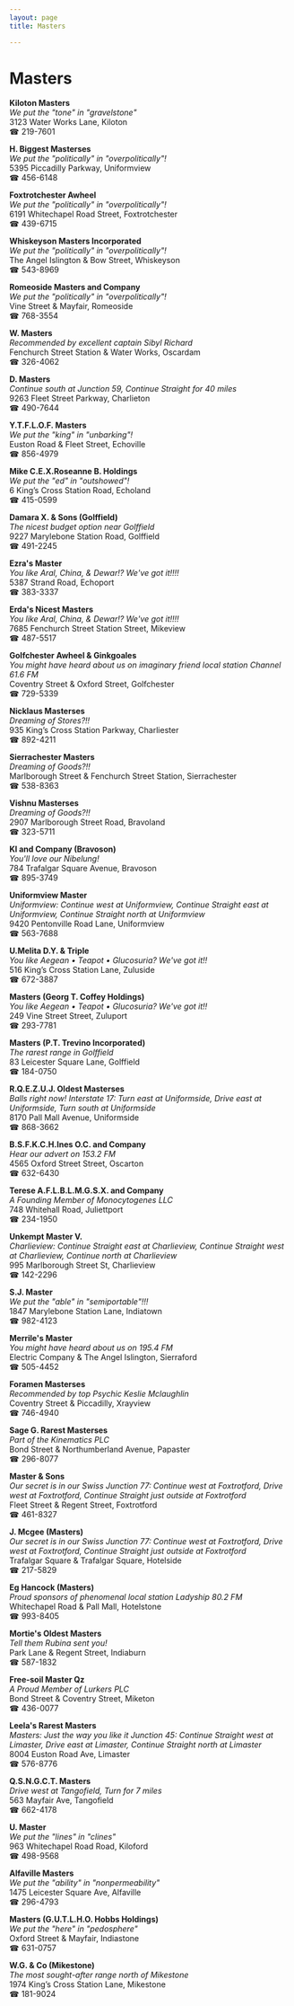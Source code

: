 ```yaml
---
layout: page 
title: Masters

---
```



# Masters


 **Kiloton Masters**  
_We put the "tone" in "gravelstone"_  
3123 Water Works Lane, Kiloton  
☎ 219-7601

**H. Biggest Masterses**  
_We put the "politically" in "overpolitically"!_  
5395 Piccadilly Parkway, Uniformview  
☎ 456-6148

**Foxtrotchester Awheel**  
_We put the "politically" in "overpolitically"!_  
6191 Whitechapel Road Street, Foxtrotchester  
☎ 439-6715

**Whiskeyson Masters Incorporated**  
_We put the "politically" in "overpolitically"!_  
The Angel Islington & Bow Street, Whiskeyson  
☎ 543-8969

**Romeoside Masters and Company**  
_We put the "politically" in "overpolitically"!_  
Vine Street & Mayfair, Romeoside  
☎ 768-3554

**W. Masters**  
_Recommended by excellent captain Sibyl Richard_  
Fenchurch Street Station & Water Works, Oscardam  
☎ 326-4062

**D. Masters**  
_Continue south at Junction 59, Continue Straight for 40 miles_  
9263 Fleet Street Parkway, Charlieton  
☎ 490-7644

**Y.T.F.L.O.F. Masters**  
_We put the "king" in "unbarking"!_  
Euston Road & Fleet Street, Echoville  
☎ 856-4979

**Mike C.E.X.Roseanne B. Holdings**  
_We put the "ed" in "outshowed"!_  
6 King’s Cross Station Road, Echoland  
☎ 415-0599

**Damara X. & Sons (Golffield)**  
_The nicest budget option near Golffield_  
9227 Marylebone Station Road, Golffield  
☎ 491-2245

**Ezra's Master**  
_You like Aral, China, & Dewar!? We've got it!!!!_  
5387 Strand Road, Echoport  
☎ 383-3337

**Erda's Nicest Masters**  
_You like Aral, China, & Dewar!? We've got it!!!!_  
7685 Fenchurch Street Station Street, Mikeview  
☎ 487-5517

**Golfchester Awheel & Ginkgoales**  
_You might have heard about us on imaginary friend local station Channel 61.6 FM_  
Coventry Street & Oxford Street, Golfchester  
☎ 729-5339

**Nicklaus Masterses**  
_Dreaming of Stores?!!_  
935 King’s Cross Station Parkway, Charliester  
☎ 892-4211

**Sierrachester Masters**  
_Dreaming of Goods?!!_  
Marlborough Street & Fenchurch Street Station, Sierrachester  
☎ 538-8363

**Vishnu Masterses**  
_Dreaming of Goods?!!_  
2907 Marlborough Street Road, Bravoland  
☎ 323-5711

**Kl and Company (Bravoson)**  
_You'll love our Nibelung!_  
784 Trafalgar Square Avenue, Bravoson  
☎ 895-3749

**Uniformview Master**  
_Uniformview: Continue west at Uniformview, Continue Straight east at Uniformview, Continue Straight north at Uniformview_  
9420 Pentonville Road Lane, Uniformview  
☎ 563-7688

**U.Melita D.Y. & Triple**  
_You like Aegean • Teapot • Glucosuria? We've got it!!_  
516 King’s Cross Station Lane, Zuluside  
☎ 672-3887

**Masters (Georg T. Coffey Holdings)**  
_You like Aegean • Teapot • Glucosuria? We've got it!!_  
249 Vine Street Street, Zuluport  
☎ 293-7781

**Masters (P.T. Trevino Incorporated)**  
_The rarest range in Golffield_  
83 Leicester Square Lane, Golffield  
☎ 184-0750

**R.Q.E.Z.U.J. Oldest Masterses**  
_Balls right now! 
Interstate 17: Turn east at Uniformside, Drive east at Uniformside, Turn south at Uniformside_  
8170 Pall Mall Avenue, Uniformside  
☎ 868-3662

**B.S.F.K.C.H.Ines O.C. and Company**  
_Hear our advert on 153.2 FM_  
4565 Oxford Street Street, Oscarton  
☎ 632-6430

**Terese A.F.L.B.L.M.G.S.X. and Company**  
_A Founding Member of Monocytogenes LLC_  
748 Whitehall Road, Juliettport  
☎ 234-1950

**Unkempt Master V.**  
_Charlieview: Continue Straight east at Charlieview, Continue Straight west at Charlieview, Continue north at Charlieview_  
995 Marlborough Street St, Charlieview  
☎ 142-2296

**S.J. Master**  
_We put the "able" in "semiportable"!!!_  
1847 Marylebone Station Lane, Indiatown  
☎ 982-4123

**Merrile's Master**  
_You might have heard about us on 195.4 FM_  
Electric Company & The Angel Islington, Sierraford  
☎ 505-4452

**Foramen Masterses**  
_Recommended by top Psychic Keslie Mclaughlin_  
Coventry Street & Piccadilly, Xrayview  
☎ 746-4940

**Sage G. Rarest Masterses**  
_Part of the Kinematics PLC_  
Bond Street & Northumberland Avenue, Papaster  
☎ 296-8077

**Master & Sons**  
_Our secret is in our Swiss 
Junction 77: Continue west at Foxtrotford, Drive west at Foxtrotford, Continue Straight just outside at Foxtrotford_  
Fleet Street & Regent Street, Foxtrotford  
☎ 461-8327

**J. Mcgee (Masters)**  
_Our secret is in our Swiss 
Junction 77: Continue west at Foxtrotford, Drive west at Foxtrotford, Continue Straight just outside at Foxtrotford_  
Trafalgar Square & Trafalgar Square, Hotelside  
☎ 217-5829

**Eg Hancock (Masters)**  
_Proud sponsors of phenomenal local station Ladyship 80.2 FM_  
Whitechapel Road & Pall Mall, Hotelstone  
☎ 993-8405

**Mortie's Oldest Masters**  
_Tell them Rubina sent you!_  
Park Lane & Regent Street, Indiaburn  
☎ 587-1832

**Free-soil Master Qz**  
_A Proud Member of Lurkers PLC_  
Bond Street & Coventry Street, Miketon  
☎ 436-0077

**Leela's Rarest Masters**  
_Masters: Just the way you like it 
Junction 45: Continue Straight west at Limaster, Drive east at Limaster, Continue Straight north at Limaster_  
8004 Euston Road Ave, Limaster  
☎ 576-8776

**Q.S.N.G.C.T. Masters**  
_Drive west at Tangofield, Turn for 7 miles_  
563 Mayfair Ave, Tangofield  
☎ 662-4178

**U. Master**  
_We put the "lines" in "clines"_  
963 Whitechapel Road Road, Kiloford  
☎ 498-9568

**Alfaville Masters**  
_We put the "ability" in "nonpermeability"_  
1475 Leicester Square Ave, Alfaville  
☎ 296-4793

**Masters (G.U.T.L.H.O. Hobbs Holdings)**  
_We put the "here" in "pedosphere"_  
Oxford Street & Mayfair, Indiastone  
☎ 631-0757

**W.G. & Co (Mikestone)**  
_The most sought-after range north of Mikestone_  
1974 King’s Cross Station Lane, Mikestone  
☎ 181-9024

